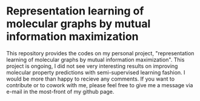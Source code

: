 # Representation learning of molecular graphs by mutual information maximization


This repository provides the codes on my personal project, "representation learning of molecular graphs by mutual information maximization".
This project is ongoing, I did not see very interesting results on improving molecular property predictions with semi-supervised learning fashion. 
I would be more than happy to recieve any comments. 
If you want to contribute or to cowork with me, please feel free to give me a message via e-mail in the most-front of my github page.
